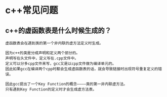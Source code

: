 # c++常见问题

## c++的虚函数表是什么时候生成的？

	虚函数表会在遇到类的第一个非内联的虚方法定义时生成。
	
	因为c++的类是分成声明和定义两个部分的。
	声明写在头文件中，定义写在.cpp文件中。
	定义可以分多cpp文件来写，gcc又是以cpp文件做为编译单元的。
	因此如果gcc在编译两个cpp时都会生成虚函数表的话，就会导致链接时出现符号重复定义的错误。
	
	因此gcc提出了一个Key Function的概念————类的第一非内联虚方法。
	只有遇到Key Function的定义时才会生成虚方法表。
	


      
	
	
	
